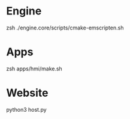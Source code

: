 # Engine

zsh ./engine.core/scripts/cmake-emscripten.sh

# Apps

zsh apps/hmi/make.sh

# Website

python3 host.py
